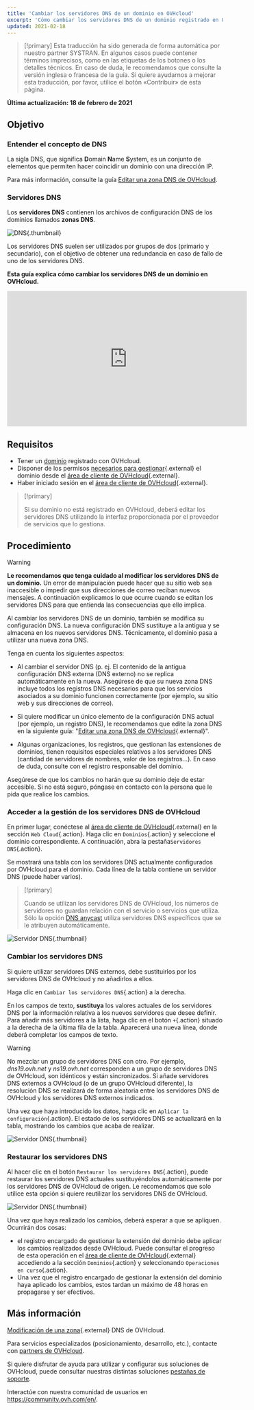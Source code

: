 ```yaml
---
title: 'Cambiar los servidores DNS de un dominio en OVHcloud'
excerpt: 'Cómo cambiar los servidores DNS de un dominio registrado en OVHcloud'
updated: 2021-02-18
---
```


> [!primary]
> Esta traducción ha sido generada de forma automática por nuestro partner SYSTRAN. En algunos casos puede contener términos imprecisos, como en las etiquetas de los botones o los detalles técnicos. En caso de duda, le recomendamos que consulte la versión inglesa o francesa de la guía. Si quiere ayudarnos a mejorar esta traducción, por favor, utilice el botón «Contribuir» de esta página.
> 

**Última actualización: 18 de febrero de 2021**

## Objetivo

### Entender el concepto de DNS 

La sigla DNS, que significa **D**omain **N**ame **S**ystem, es un conjunto de elementos que permiten hacer coincidir un dominio con una dirección IP.

Para más información, consulte la guía [Editar una zona DNS de OVHcloud](/pages/web_cloud/domains/dns_zone_edit#understanddns).

### Servidores DNS 

Los **servidores DNS** contienen los archivos de configuración DNS de los dominios llamados **zonas DNS**.

![DNS](images/dnsserver.png){.thumbnail}

Los servidores DNS suelen ser utilizados por grupos de dos (primario y secundario), con el objetivo de obtener una redundancia en caso de fallo de uno de los servidores DNS.

**Esta guía explica cómo cambiar los servidores DNS de un dominio en OVHcloud.**

<iframe width="560" height="315" src="https://www.youtube-nocookie.com/embed/BvrUi26ShzI" frameborder="0" allow="accelerometer; autoplay; clipboard-write; encrypted-media; gyroscope; picture-in-picture" allowfullscreen></iframe>

## Requisitos

- Tener un [dominio](https://www.ovhcloud.com/es-es/domains/) registrado con OVHcloud.
- Disponer de los permisos [necesarios para gestionar](/pages/account_and_service_management/account_information/managing_contacts){.external} el dominio desde el [área de cliente de OVHcloud](https://www.ovh.com/auth/?action=gotomanager&from=https://www.ovh.es/&ovhSubsidiary=es){.external}.
- Haber iniciado sesión en el [área de cliente de OVHcloud](https://www.ovh.com/auth/?action=gotomanager&from=https://www.ovh.es/&ovhSubsidiary=es){.external}.

> [!primary]
>
> Si su dominio no está registrado en OVHcloud, deberá editar los servidores DNS utilizando la interfaz proporcionada por el proveedor de servicios que lo gestiona.
>

## Procedimiento

> [!warning]
>
> **Le recomendamos que tenga cuidado al modificar los servidores DNS de un dominio.** Un error de manipulación puede hacer que su sitio web sea inaccesible o impedir que sus direcciones de correo reciban nuevos mensajes. A continuación explicamos lo que ocurre cuando se editan los servidores DNS para que entienda las consecuencias que ello implica.
>

Al cambiar los servidores DNS de un dominio, también se modifica su configuración DNS. La nueva configuración DNS sustituye a la antigua y se almacena en los nuevos servidores DNS. Técnicamente, el dominio pasa a utilizar una nueva zona DNS.

Tenga en cuenta los siguientes aspectos:

- Al cambiar el servidor DNS (p. ej. El contenido de la antigua configuración DNS externa (DNS externo) no se replica automáticamente en la nueva. Asegúrese de que su nueva zona DNS incluye todos los registros DNS necesarios para que los servicios asociados a su dominio funcionen correctamente (por ejemplo, su sitio web y sus direcciones de correo).

- Si quiere modificar un único elemento de la configuración DNS actual (por ejemplo, un registro DNS), le recomendamos que edite la zona DNS en la siguiente guía: "[Editar una zona DNS de OVHcloud](/pages/web_cloud/domains/dns_zone_edit){.external}".

- Algunas organizaciones, los registros, que gestionan las extensiones de dominios, tienen requisitos especiales relativos a los servidores DNS (cantidad de servidores de nombres, valor de los registros...). En caso de duda, consulte con el registro responsable del dominio.

Asegúrese de que los cambios no harán que su dominio deje de estar accesible. Si no está seguro, póngase en contacto con la persona que le pida que realice los cambios.


### Acceder a la gestión de los servidores DNS de OVHcloud

En primer lugar, conéctese al [área de cliente de OVHcloud](https://www.ovh.com/auth/?action=gotomanager&from=https://www.ovh.es/&ovhSubsidiary=es){.external} en la sección `Web Cloud`{.action}. Haga clic en `Dominios`{.action} y seleccione el dominio correspondiente. A continuación, abra la pestaña`Servidores DNS`{.action}.

Se mostrará una tabla con los servidores DNS actualmente configurados por OVHcloud para el dominio. Cada línea de la tabla contiene un servidor DNS (puede haber varios).

> [!primary]
>
> Cuando se utilizan los servidores DNS de OVHcloud, los números de servidores no guardan relación con el servicio o servicios que utiliza. Sólo la opción [DNS anycast](https://www.ovhcloud.com/es-es/domains/options/dns-anycast/) utiliza servidores DNS específicos que se le atribuyen automáticamente.

![Servidor DNS](images/edit-dns-server-ovh-step1.png){.thumbnail}

### Cambiar los servidores DNS

Si quiere utilizar servidores DNS externos, debe sustituirlos por los servidores DNS de OVHcloud y no añadirlos a ellos.

Haga clic en `Cambiar los servidores DNS`{.action} a la derecha.

En los campos de texto, **sustituya** los valores actuales de los servidores DNS por la información relativa a los nuevos servidores que desee definir. Para añadir más servidores a la lista, haga clic en el botón `+`{.action} situado a la derecha de la última fila de la tabla. Aparecerá una nueva línea, donde deberá completar los campos de texto.

> [!warning]
>
> No mezclar un grupo de servidores DNS con otro.
> Por ejemplo, *dns19.ovh.net* y *ns19.ovh.net* corresponden a un grupo de servidores DNS de OVHcloud, son idénticos y están sincronizados. Si añade servidores DNS externos a OVHcloud (o de un grupo OVHcloud diferente), la resolución DNS se realizará de forma aleatoria entre los servidores DNS de OVHcloud y los servidores DNS externos indicados.

Una vez que haya introducido los datos, haga clic en `Aplicar la configuración`{.action}. El estado de los servidores DNS se actualizará en la tabla, mostrando los cambios que acaba de realizar.

![Servidor DNS](images/edit-dns-server-ovh-step2.png){.thumbnail}

### Restaurar los servidores DNS 

Al hacer clic en el botón `Restaurar los servidores DNS`{.action}, puede restaurar los servidores DNS actuales sustituyéndolos automáticamente por los servidores DNS de OVHcloud de origen. Le recomendamos que solo utilice esta opción si quiere reutilizar los servidores DNS de OVHcloud. 

![Servidor DNS](images/edit-dns-server-ovh-step3.png){.thumbnail}

Una vez que haya realizado los cambios, deberá esperar a que se apliquen. Ocurrirán dos cosas:

- el registro encargado de gestionar la extensión del dominio debe aplicar los cambios realizados desde OVHcloud. Puede consultar el progreso de esta operación en el [área de cliente de OVHcloud](https://www.ovh.com/auth/?action=gotomanager&from=https://www.ovh.es/&ovhSubsidiary=es){.external} accediendo a la sección `Dominios`{.action} y seleccionando `Operaciones en curso`{.action}.
- Una vez que el registro encargado de gestionar la extensión del dominio haya aplicado los cambios, estos tardan un máximo de 48 horas en propagarse y ser efectivos.

## Más información

[ Modificación de una zona](/pages/web_cloud/domains/dns_zone_edit){.external} DNS de OVHcloud.

Para servicios especializados (posicionamiento, desarrollo, etc.), contacte con [partners de OVHcloud](https://partner.ovhcloud.com/es-es/directory/).

Si quiere disfrutar de ayuda para utilizar y configurar sus soluciones de OVHcloud, puede consultar nuestras distintas soluciones [pestañas de soporte](https://www.ovhcloud.com/es-es/support-levels/).

Interactúe con nuestra comunidad de usuarios en <https://community.ovh.com/en/>.